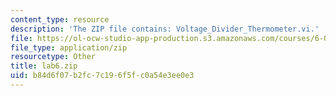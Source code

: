 ```yaml
---
content_type: resource
description: 'The ZIP file contains: Voltage_Divider_Thermometer.vi.'
file: https://ol-ocw-studio-app-production.s3.amazonaws.com/courses/6-071j-introduction-to-electronics-signals-and-measurement-spring-2006/b84d6f07b2fc7c196f5fc0a54e3ee0e3_lab6.zip
file_type: application/zip
resourcetype: Other
title: lab6.zip
uid: b84d6f07-b2fc-7c19-6f5f-c0a54e3ee0e3
---
```

